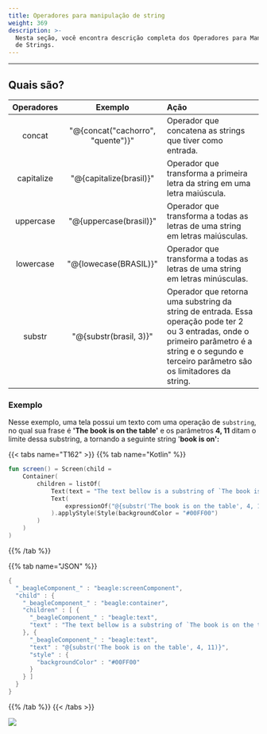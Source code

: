 ```yaml
---
title: Operadores para manipulação de string
weight: 369
description: >-
  Nesta seção, você encontra descrição completa dos Operadores para Manipulação
  de Strings.
---
```


---

## Quais são? 

| Operadores | Exemplo | Ação |
| :---: | :---: | :--- |
| concat | "@{concat\("cachorro", "quente"\)}" | Operador que concatena as strings que tiver como entrada. |
| capitalize | "@{capitalize\(brasil\)}" | Operador que transforma a primeira letra da string em uma letra maiúscula. |
| uppercase | "@{uppercase\(brasil\)}" | Operador que transforma a todas as letras de uma string em letras maiúsculas. |
| lowercase | "@{lowecase\(BRASIL\)}" | Operador que transforma a todas as letras de uma string em letras minúsculas. |
| substr | "@{substr\(brasil, 3\)}" | Operador que retorna uma substring da string de entrada. Essa operação pode ter 2 ou 3 entradas, onde o primeiro parâmetro é a string e o segundo e terceiro parâmetro são os limitadores da string. |

### Exemplo

Nesse exemplo, uma tela possui um texto com uma operação de `substring`, no qual sua frase é **'The book is on the table'** e os parâmetros **4, 11** ditam o limite dessa substring, a tornando a seguinte string '**book is on':**

{{< tabs name="T162" >}}
{{% tab name="Kotlin" %}}
```kotlin
fun screen() = Screen(child = 
    Container(
        children = listOf(
            Text(text = "The text bellow is a substring of `The book is on the table`."),
            Text(
                expressionOf("@{substr('The book is on the table', 4, 11)}")
            ).applyStyle(Style(backgroundColor = "#00FF00")
        )
    )
)
```
{{% /tab %}}

{{% tab name="JSON" %}}
```kotlin
{
  "_beagleComponent_" : "beagle:screenComponent",
  "child" : {
    "_beagleComponent_" : "beagle:container",
    "children" : [ {
      "_beagleComponent_" : "beagle:text",
      "text" : "The text bellow is a substring of `The book is on the table`."
    }, {
      "_beagleComponent_" : "beagle:text",
      "text" : "@{substr('The book is on the table', 4, 11)}",
      "style" : {
        "backgroundColor" : "#00FF00"
      }
    } ]
  }
}
```
{{% /tab %}}
{{< /tabs >}}

![](/string.png)
